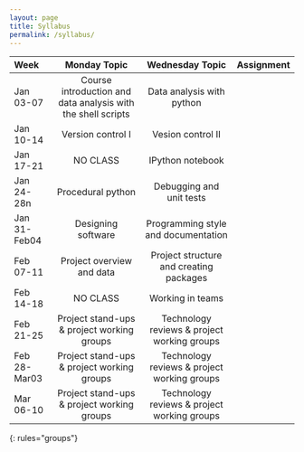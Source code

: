 ```yaml
---
layout: page
title: Syllabus
permalink: /syllabus/
---
```


| Week      | Monday Topic | Wednesday Topic | Assignment |
|:----------|:------------:|:---------------:|:----------:|
|Jan 03-07       |Course introduction and data analysis with the shell scripts   |Data analysis with python  ||
|Jan 10-14       |Version control I   |Vesion control II  ||
|Jan 17-21       |NO CLASS   |IPython notebook  ||
|Jan 24-28n       |Procedural python   |Debugging and unit tests  ||
|Jan 31-Feb04   |Designing software   |Programming style and documentation  ||
|Feb 07-11       |Project overview and data   |Project structure and creating packages  ||
|Feb 14-18       |NO CLASS   |Working in teams  ||
|Feb 21-25       |Project stand-ups & project working groups   |Technology reviews & project working groups  ||
|Feb 28-Mar03   |Project stand-ups & project working groups   |Technology reviews & project working groups  ||
|Mar 06-10       |Project stand-ups & project working groups   |Technology reviews & project working groups  ||
{: rules="groups"}